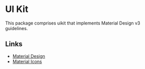 # UI Kit

This package comprises uikit that implements Material Design v3 guidelines.

## Links

- [Material Design](https://m3.material.io/)
- [Material Icons](https://fonts.google.com/icons)
